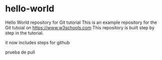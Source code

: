 # hello-world
Hello World repository for Git tutorial
This is an example repository for the Git tutoial on https://www.w3schools.com
This repository is built step by step in the tutorial.

it now includes steps for github

prueba de pull

